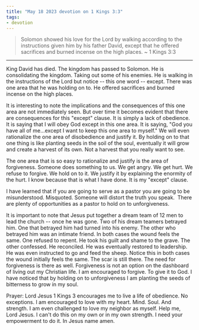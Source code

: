 ```yaml
---
title: "May 18 2023 devotion on 1 Kings 3:3"
tags:
- devotion
---
```

> Solomon showed his love for the Lord by walking according to the instructions given him by his father David, except that he offered sacrifices and burned incense on the high places. ~ 1 Kings 3:3
* * *
King David has died. The kingdom has passed to Solomon. He is consolidating the kingdom. Taking out some of his enemies. He is walking in the instructions of the Lord but notice -- this one word -- except. There was one area that he was holding on to. He offered sacrifices and burned incense on the high places.

It is interesting to note the implications and the consequences of this one area are not immediately seen. But over time it becomes evident that there are consequences for this "except" clause. It is simply a lack of obedience. It is saying that I will obey God except in this one area. It is saying, "God you have all of me...except I want to keep this one area to myself." We will even rationalize the one area of disobedience and justify it. By holding on to that one thing is like planting seeds in the soil of the soul, eventually it will grow and create a harvest of its own. Not a harvest that you really want to see.

The one area that is so easy to rationalize and justify is the area of forgiveness. Someone does something to us. We get angry. We get hurt. We refuse to forgive. We hold on to it. We justify it by explaining the enormity of the hurt. I know because that is what I have done. It is my "except" clause.

I have learned that if you are going to serve as a pastor you are going to be misunderstood. Misquoted. Someone will distort the truth you speak.  There are plenty of opportunities as a pastor to hold on to unforgiveness.

It is important to note that Jesus put together a dream team of 12 men to lead the church -- once he was gone. Two of his dream teamers betrayed him. One that betrayed him had turned into his enemy. The other who betrayed him was an intimate friend. In both cases the wound feels the same. One refused to repent. He took his guilt and shame to the grave. The other confessed. He reconciled. He was eventually restored to leadership. He was even instructed to go and feed the sheep. Notice this in both cases the wound initially feels the same. The scar is still there. The need for forgiveness is there as well. Forgiveness is not an option on the dashboard of living out my Christian life. I am encouraged to forgive. To give it to God. I have noticed that by holding on to unforgiveness I am planting the seeds of bitterness to grow in my soul.

Prayer: Lord Jesus 1 Kings 3 encourages me to live a life of obedience. No exceptions. I am encouraged to love with my heart. Mind. Soul. And strength. I am even challenged to love my neighbor as myself. Help me, Lord Jesus. I can't do this on my own or in my own strength. I need your empowerment to do it. In Jesus name amen.
